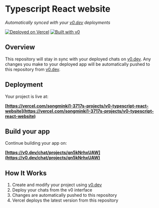 # Typescript React website

*Automatically synced with your [v0.dev](https://v0.dev) deployments*

[![Deployed on Vercel](https://img.shields.io/badge/Deployed%20on-Vercel-black?style=for-the-badge&logo=vercel)](https://vercel.com/songminki1-3717s-projects/v0-typescript-react-website)
[![Built with v0](https://img.shields.io/badge/Built%20with-v0.dev-black?style=for-the-badge)](https://v0.dev/chat/projects/qn5kNrhxUAW)

## Overview

This repository will stay in sync with your deployed chats on [v0.dev](https://v0.dev).
Any changes you make to your deployed app will be automatically pushed to this repository from [v0.dev](https://v0.dev).

## Deployment

Your project is live at:

**[https://vercel.com/songminki1-3717s-projects/v0-typescript-react-website](https://vercel.com/songminki1-3717s-projects/v0-typescript-react-website)**

## Build your app

Continue building your app on:

**[https://v0.dev/chat/projects/qn5kNrhxUAW](https://v0.dev/chat/projects/qn5kNrhxUAW)**

## How It Works

1. Create and modify your project using [v0.dev](https://v0.dev)
2. Deploy your chats from the v0 interface
3. Changes are automatically pushed to this repository
4. Vercel deploys the latest version from this repository